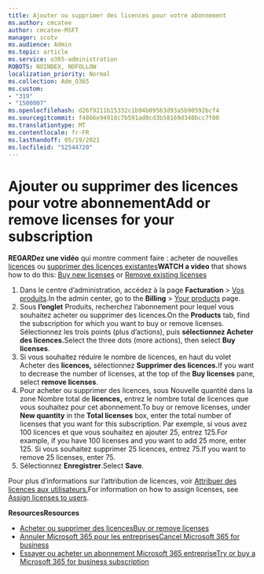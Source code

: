 ```yaml
---
title: Ajouter ou supprimer des licences pour votre abonnement
ms.author: cmcatee
author: cmcatee-MSFT
manager: scotv
ms.audience: Admin
ms.topic: article
ms.service: o365-administration
ROBOTS: NOINDEX, NOFOLLOW
localization_priority: Normal
ms.collection: Adm_O365
ms.custom:
- "319"
- "1500007"
ms.openlocfilehash: d26f9211b15332c1b94b09563d93a5b90592bcf4
ms.sourcegitcommit: f4866e94918c7b591ad0cd3b58169d340bcc7f00
ms.translationtype: MT
ms.contentlocale: fr-FR
ms.lasthandoff: 05/19/2021
ms.locfileid: "52544720"
---
```

# <a name="add-or-remove-licenses-for-your-subscription"></a><span data-ttu-id="67e37-102">Ajouter ou supprimer des licences pour votre abonnement</span><span class="sxs-lookup"><span data-stu-id="67e37-102">Add or remove licenses for your subscription</span></span>

<span data-ttu-id="67e37-103">**REGARDez une vidéo** qui montre comment faire : acheter de nouvelles [licences](https://go.microsoft.com/fwlink/p/?linkid=2154857) ou [supprimer des licences existantes](https://go.microsoft.com/fwlink/p/?linkid=2154938)</span><span class="sxs-lookup"><span data-stu-id="67e37-103">**WATCH a video** that shows how to do this: [Buy new licenses](https://go.microsoft.com/fwlink/p/?linkid=2154857) or [Remove existing licenses](https://go.microsoft.com/fwlink/p/?linkid=2154938)</span></span>

1. <span data-ttu-id="67e37-104">Dans le centre d’administration, accédez à la page **Facturation** > [Vos produits](https://go.microsoft.com/fwlink/p/?linkid=842054).</span><span class="sxs-lookup"><span data-stu-id="67e37-104">In the admin center, go to the **Billing** > [Your products](https://go.microsoft.com/fwlink/p/?linkid=842054) page.</span></span>
2. <span data-ttu-id="67e37-105">Sous **l’onglet** Produits, recherchez l’abonnement pour lequel vous souhaitez acheter ou supprimer des licences.</span><span class="sxs-lookup"><span data-stu-id="67e37-105">On the **Products** tab, find the subscription for which you want to buy or remove licenses.</span></span> <span data-ttu-id="67e37-106">Sélectionnez les trois points (plus d’actions), puis **sélectionnez Acheter des licences.**</span><span class="sxs-lookup"><span data-stu-id="67e37-106">Select the three dots (more actions), then select **Buy licenses**.</span></span>
3. <span data-ttu-id="67e37-107">Si vous souhaitez réduire le nombre de licences, en haut du volet Acheter des **licences,** sélectionnez **Supprimer des licences.**</span><span class="sxs-lookup"><span data-stu-id="67e37-107">If you want to decrease the number of licenses, at the top of the **Buy licenses** pane, select **remove licenses**.</span></span>
4. <span data-ttu-id="67e37-108">Pour acheter ou supprimer  des licences, sous Nouvelle quantité dans la zone Nombre total de **licences,** entrez le nombre total de licences que vous souhaitez pour cet abonnement.</span><span class="sxs-lookup"><span data-stu-id="67e37-108">To buy or remove licenses, under **New quantity** in the **Total licenses** box, enter the total number of licenses that you want for this subscription.</span></span> <span data-ttu-id="67e37-109">Par exemple, si vous avez 100 licences et que vous souhaitez en ajouter 25, entrez 125.</span><span class="sxs-lookup"><span data-stu-id="67e37-109">For example, if you have 100 licenses and you want to add 25 more, enter 125.</span></span> <span data-ttu-id="67e37-110">Si vous souhaitez supprimer 25 licences, entrez 75.</span><span class="sxs-lookup"><span data-stu-id="67e37-110">If you want to remove 25 licenses, enter 75.</span></span>
5. <span data-ttu-id="67e37-111">Sélectionnez **Enregistrer**.</span><span class="sxs-lookup"><span data-stu-id="67e37-111">Select **Save**.</span></span>

<span data-ttu-id="67e37-112">Pour plus d’informations sur l’attribution de licences, voir [Attribuer des licences aux utilisateurs.](/microsoft-365/admin/manage/assign-licenses-to-users)</span><span class="sxs-lookup"><span data-stu-id="67e37-112">For information on how to assign licenses, see [Assign licenses to users](/microsoft-365/admin/manage/assign-licenses-to-users).</span></span>

<span data-ttu-id="67e37-113">**Resources**</span><span class="sxs-lookup"><span data-stu-id="67e37-113">**Resources**</span></span>
  
- [<span data-ttu-id="67e37-114">Acheter ou supprimer des licences</span><span class="sxs-lookup"><span data-stu-id="67e37-114">Buy or remove licenses</span></span>](/microsoft-365/commerce/licenses/buy-licenses)
- [<span data-ttu-id="67e37-115">Annuler Microsoft 365 pour les entreprises</span><span class="sxs-lookup"><span data-stu-id="67e37-115">Cancel Microsoft 365 for business</span></span>](/microsoft-365/commerce/subscriptions/cancel-your-subscription)
- [<span data-ttu-id="67e37-116">Essayer ou acheter un abonnement Microsoft 365 entreprise</span><span class="sxs-lookup"><span data-stu-id="67e37-116">Try or buy a Microsoft 365 for business subscription</span></span>](/microsoft-365/commerce/try-or-buy-microsoft-365)